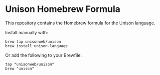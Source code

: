 # Unison Homebrew Formula

This repository contains the Homebrew formula for the Unison language.

Install manually with:

```
brew tap unisonweb/unison
brew install unison-language
```

Or add the following to your Brewfile:

```
tap "unisonweb/unison"
brew "unison"
```

